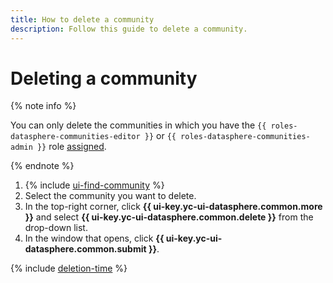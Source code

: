```yaml
---
title: How to delete a community
description: Follow this guide to delete a community.
---
```


# Deleting a community

{% note info %}

You can only delete the communities in which you have the `{{ roles-datasphere-communities-editor }}` or `{{ roles-datasphere-communities-admin }}` role [assigned](../../../organization/security/index.md#add-role).

{% endnote %}

1. {% include [ui-find-community](../../../_includes/datasphere/ui-find-community.md) %}
1. Select the community you want to delete.
1. In the top-right corner, click **{{ ui-key.yc-ui-datasphere.common.more }}** and select **{{ ui-key.yc-ui-datasphere.common.delete }}** from the drop-down list.
1. In the window that opens, click **{{ ui-key.yc-ui-datasphere.common.submit }}**.

{% include [deletion-time](../../../_includes/datasphere/deletion-time.md) %}